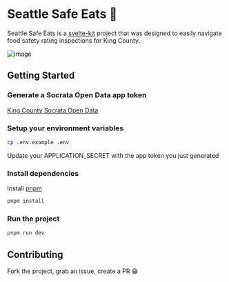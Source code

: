 # Seattle Safe Eats 🍔

Seattle Safe Eats is a [svelte-kit](https://kit.svelte.dev/) project that was designed to easily navigate food safety rating inspections for King County.

![image](https://github.com/user-attachments/assets/4e867f99-cabb-4e42-9f74-f8d296686c72)

## Getting Started

### Generate a Socrata Open Data app token

[King County Socrata Open Data](https://dev.socrata.com/foundry/data.kingcounty.gov/f29f-zza5)

### Setup your environment variables

```bash
cp .env.example .env
```

Update your APPLICATION_SECRET with the app token you just generated

### Install dependencies

Install [pnpm](https://pnpm.io/)

```bash
pnpm install
```

### Run the project

```bash
pnpm run dev
```

## Contributing

Fork the project, grab an issue, create a PR 😁
